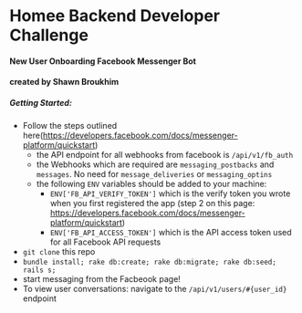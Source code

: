 # Homee Backend Developer Challenge
#### New User Onboarding Facebook Messenger Bot
#### created by Shawn Broukhim
##### Getting Started:

- Follow the steps outlined here(https://developers.facebook.com/docs/messenger-platform/quickstart)
  - the API endpoint for all webhooks from facebook is `/api/v1/fb_auth`
  - the Webhooks which are required are `messaging_postbacks` and `messages`.  No need for `message_deliveries` or `messaging_optins`
  - the following `ENV` variables should be added to your machine:
      - `ENV['FB_API_VERIFY_TOKEN']` which is the verify token you wrote when you first registered the app (step 2 on this page: https://developers.facebook.com/docs/messenger-platform/quickstart)
      - `ENV['FB_API_ACCESS_TOKEN']` which is the API access token used for all Facebook API requests
- `git clone` this repo
- `bundle install; rake db:create; rake db:migrate; rake db:seed; rails s;`
- start messaging from the Facbeook page!
- To view user conversations: navigate to the `/api/v1/users/#{user_id}` endpoint
